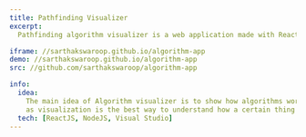 ```yaml
---
title: Pathfinding Visualizer
excerpt:
  Pathfinding algorithm visualizer is a web application made with React. It generates a path between the start point and the end point on the grid. To find its path, it uses different algorithms such as Dijkstra's algorithm, Depth First Search, Breadth First Search, and A* Search. I also implemented a maze generation algorithm to create random mazes.

iframe: //sarthakswaroop.github.io/algorithm-app
demo: //sarthakswaroop.github.io/algorithm-app
src: //github.com/sarthakswaroop/algorithm-app

info:
  idea:
    The main idea of Algorithm visualizer is to show how algorithms works
    as visualization is the best way to understand how a certain thing works.
  tech: [ReactJS, NodeJS, Visual Studio]
---
```

